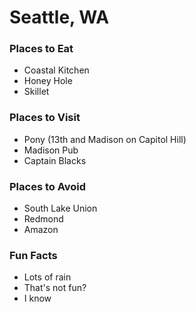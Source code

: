 # Seattle, WA

### Places to Eat
- Coastal Kitchen
- Honey Hole
- Skillet

### Places to Visit
- Pony (13th and Madison on Capitol Hill)
- Madison Pub
- Captain Blacks

### Places to Avoid
- South Lake Union
- Redmond
- Amazon

### Fun Facts
- Lots of rain
- That's not fun?
- I know
